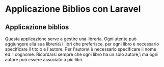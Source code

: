 # Applicazione Biblios con Laravel

## Applicazione biblios
Questa applicazione serve a gestire una libreria. Ogni utente può aggiungere alla sua libreria\\
i libri che preferisce, per ogni libro è necessario specificare il titolo e l'autore. Per l'autore\\
è necessario specificare il nome ed il cognome. Ricordarsi sempre che ogni libro ha un solo autore,\\
ma ogni autore può essere associato a più libri.

